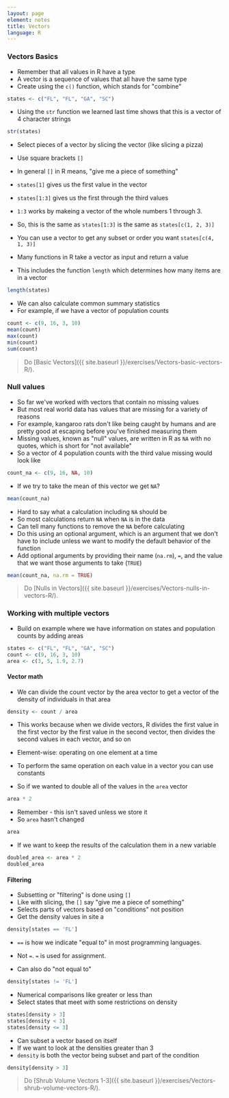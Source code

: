 ```yaml
---
layout: page
element: notes
title: Vectors
language: R
--- 
```


### Vectors Basics

* Remember that all values in R have a type
* A vector is a sequence of values that all have the same type
* Create using the `c()` function, which stands for "combine"

```r
states <- c("FL", "FL", "GA", "SC")
```

* Using the `str` function we learned last time shows that this is a vector of 4 character strings 

```r
str(states)
```

* Select pieces of a vector by slicing the vector (like slicing a pizza)
* Use square brackets `[]`
* In general `[]` in R means, "give me a piece of something"
* `states[1]` gives us the first value in the vector
* `states[1:3]` gives us the first through the third values
* `1:3` works by makeing a vector of the whole numbers 1 through 3.
* So, this is the same as `states[1:3]` is the same as `states[c(1, 2, 3)]` 
* You can use a vector to get any subset or order you want `states[c(4, 1, 3)]`

* Many functions in R take a vector as input and return a value
* This includes the function `length` which determines how many items are in a vector

```r
length(states)
```

* We can also calculate common summary statistics
* For example, if we have a vector of population counts

```r
count <- c(9, 16, 3, 10)
mean(count)
max(count)
min(count)
sum(count)
```

> Do [Basic Vectors]({{ site.baseurl }}/exercises/Vectors-basic-vectors-R/).

### Null values

* So far we've worked with vectors that contain no missing values
* But most real world data has values that are missing for a variety of reasons
* For example, kangaroo rats don't like being caught by humans and are pretty good at escaping before you've finished measuring them
* Missing values, known as "null" values, are written in R as `NA` with no quotes, which is short for "not available"
* So a vector of 4 population counts with the third value missing would look like

```r
count_na <- c(9, 16, NA, 10)
```

* If we try to take the mean of this vector we get `NA`?

```r
mean(count_na)
```

* Hard to say what a calculation including `NA` should be
* So most calculations return `NA` when `NA` is in the data
* Can tell many functions to remove the `NA` before calculating
* Do this using an optional argument, which is an argument that we don't have to include unless we want to modify the default behavior of the function
* Add optional arguments by providing their name (`na.rm`), `=`, and the value that we want those arguments to take (`TRUE`)

```r
mean(count_na, na.rm = TRUE)
```

> Do [Nulls in Vectors]({{ site.baseurl }}/exercises/Vectors-nulls-in-vectors-R/).

### Working with multiple vectors

* Build on example where we have information on states and population counts by adding areas

```r
states <- c("FL", "FL", "GA", "SC")
count <- c(9, 16, 3, 10)
area <- c(3, 5, 1.9, 2.7)
```

#### Vector math

* We can divide the count vector by the area vector to get a vector of the density of individuals in that area

```r
density <- count / area
```

* This works because when we divide vectors, R divides the first value in the first vector by the first value in the second vector, then divides the second values in each vector, and so on
* Element-wise: operating on one element at a time

* To perform the same operation on each value in a vector you can use constants
* So if we wanted to double all of the values in the `area` vector

```r
area * 2
```

* Remember - this isn't saved unless we store it
* So `area` hasn't changed

```r
area
```

* If we want to keep the results of the calculation them in a new variable

```r
doubled_area <- area * 2
doubled_area
```

#### Filtering

* Subsetting or "filtering" is done using `[]`
* Like with slicing, the `[]` say "give me a piece of something"
* Selects parts of vectors based on "conditions" not position
* Get the density values in site a

```r
density[states == 'FL']
```

* `==` is how we indicate "equal to" in most programming languages.
* Not `=`. `=` is used for assignment.

* Can also do "not equal to"

```r
density[states != 'FL']
```

* Numerical comparisons like greater or less than
* Select states that meet with some restrictions on density

```r
states[density > 3]
states[density < 3]
states[density <= 3]
```

* Can subset a vector based on itself
* If we want to look at the densities greater than 3
* `density` is both the vector being subset and part of the condition

```r
density[density > 3]
```

> Do [Shrub Volume Vectors 1-3]({{ site.baseurl }}/exercises/Vectors-shrub-volume-vectors-R/).
